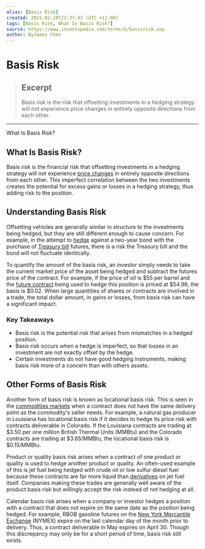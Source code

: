 ```yaml
---
alias: [Basis Risk]
created: 2021-02-28T21:37:43 (UTC +11:00)
tags: [Basis Risk, What Is Basis Risk?]
source: https://www.investopedia.com/terms/b/basisrisk.asp
author: ByJames Chen
---
```


# Basis Risk

> ## Excerpt
> Basis risk is the risk that offsetting investments in a hedging strategy will not experience price changes in entirely opposite directions from each other.

---

What Is Basis Risk?
## What Is Basis Risk?

Basis risk is the financial risk that offsetting investments in a hedging strategy will not experience [price changes](https://www.investopedia.com/terms/p/price-change.asp) in entirely opposite directions from each other. This imperfect correlation between the two investments creates the potential for excess gains or losses in a hedging strategy, thus adding risk to the position.

## Understanding Basis Risk

Offsetting vehicles are generally similar in structure to the investments being hedged, but they are still different enough to cause concern. For example, in the attempt to [hedge](https://www.investopedia.com/terms/h/hedge.asp) against a two-year bond with the purchase of [Treasury bill](https://www.investopedia.com/terms/t/treasurybill.asp) futures, there is a risk the Treasury bill and the bond will not fluctuate identically.

To quantify the amount of the basis risk, an investor simply needs to take the current market price of the asset being hedged and subtract the futures price of the contract. For example, if the price of oil is $55 per barrel and the [future contract](https://www.investopedia.com/terms/f/futurescontract.asp) being used to hedge this position is priced at $54.98, the basis is $0.02. When large quantities of shares or contracts are involved in a trade, the total dollar amount, in gains or losses, from basis risk can have a significant impact.

### Key Takeaways

-   Basis risk is the potential risk that arises from mismatches in a hedged position.
-   Basis risk occurs when a hedge is imperfect, so that losses in an investment are not exactly offset by the hedge.
-   Certain investments do not have good hedging instruments, making basis risk more of a concern than with others assets.

## Other Forms of Basis Risk

Another form of basis risk is known as locational basis risk. This is seen in the [commodities markets](https://www.investopedia.com/terms/c/commodity-market.asp) when a contract does not have the same delivery point as the commodity's seller needs. For example, a natural gas producer in Louisiana has locational basis risk if it decides to hedge its price risk with contracts deliverable in Colorado. If the Louisiana contracts are trading at $3.50 per one million British Thermal Units (MMBtu) and the Colorado contracts are trading at $3.65/MMBtu, the locational basis risk is $0.15/MMBtu.

Product or quality basis risk arises when a contract of one product or quality is used to hedge another product or quality. An often-used example of this is jet fuel being hedged with crude oil or low sulfur diesel fuel because these contracts are far more liquid than [derivatives](https://www.investopedia.com/terms/d/derivative.asp) on jet fuel itself. Companies making these trades are generally well aware of the product basis risk but willingly accept the risk instead of not hedging at all.

Calendar basis risk arises when a company or investor hedges a position with a contract that does not expire on the same date as the position being hedged. For example, RBOB gasoline futures on the [New York Mercantile Exchange](https://www.investopedia.com/terms/n/nymex.asp) (NYMEX) expire on the last calendar day of the month prior to delivery. Thus, a contract deliverable in May expires on April 30. Though this discrepancy may only be for a short period of time, basis risk still exists.
